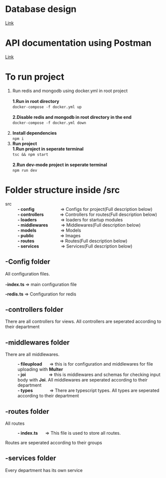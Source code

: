 <h1>Database design</h1>
<a href="https://dbdiagram.io/d/625cb77a2514c9790345e2b7">Link</a>
<h1>API documentation using Postman</h1>
<a href="https://documenter.getpostman.com/view/15677950/UyxdLpaA">Link</a>
<br>
<h1>To run project</h1>
<ol>
    <li>Run redis and mongodb using docker.yml in root project
    <br><br>
    <b>1.Run in root directory</b>
    <br>
    <code>docker-compose -f docker.yml up</code><br> <br>
    <b>2.Disable redis and mongodb in root directory in the end</b>
    <br>
    <code>docker-compose -f docker.yml down</code><br> <br>
    </li>
    <li>
         <b>Install dependencies</b>
          <br>
          <code>npm i</code>
    </li>
    <li>
        <b>Run project</b>
        <br>
        <b>1.Run project in seperate terminal</b>
        <br>
        <code>tsc && npm start</code>
        <br><br>
        <b>2.Run dev-mode project in seperate terminal</b>
        <br>
        <code>npm run dev</code>
    </li>
    
</ol>

<h1>Folder structure inside /src</h1>
<dl>
    <dt>src</dt>
    <dd> <b>- config</b> <div style="margin-left:80px;display:inline">=> Configs for project(Full description below)</div>
    </dd>
    <dd><b>- controllers</b> <div style="margin-left:48px;display:inline">=>  Controllers for routes(Full description below)</div>
    </dd>
    <dd><b>- loaders</b> <div style="margin-left:73px;display:inline">=> loaders for startup modules
    </div>
    </dd>
    <dd><b>- middlewares</b> <div style="margin-left:38px;display:inline">=> Middlewares(Full description below)
    </div>
    </dd>
    <dd><b>- models</b> <div style="margin-left:74px;display:inline">=> Models
    </div>
    </dd>
    <dd><b>- public</b> <div style="margin-left:81px;display:inline">=> Images
    </div>
    </dd>
    <dd><b>- routes</b> <div style="margin-left:78px;display:inline">=> Routes(Full description below)
    </div>
    </dd>
    <dd><b>- services</b> <div style="margin-left:67px;display:inline">=> Services(Full description below)
    </div>
    </dd>
</dl>

<h2>-Config folder</h2>
<p>All configuration files.<br><br>
<b>-index.ts </b> => main configuration file</p>
<b>-redis.ts</b>  => Configuration for redis

<h2>-controllers folder</h2>
<p>There are all controllers for views. All controllers are seperated according to their department</p>

<h2>-middlewares folder</h2>

<p>There are all middlewares.</p>
<dl>
    <dd><b> - fileupload</b>  <div style="display:inline; margin-left:20px">
       => this is for configuration and middlewares for file uploading with <b>Multer</b>
    </div>
    </dd>
    <dd><b> - joi</b>  <div style="display:inline; margin-left:70px">
       => this is middlewares and schemas for checking input body with <b>Joi</b>.
       All middlewares are seperated according to their department
    </div>
    </dd>
    <dd><b> - types</b>  <div style="display:inline; margin-left:50px">
       => There are typescript types.  All types are seperated according to their department
    </div>
    </dd>
</dl>

<h2>-routes folder</h2>

<p>All routes</p>
<dl>
    <dd><b> - index.ts</b>  <div style="display:inline; margin-left:20px">
       => This file is used to store all routes.
    </div>
    </dd>
</dl>
<p>Routes are seperated according to their groups</p>

<h2>-services folder</h2>

<p>Every department has its own service</p>